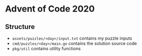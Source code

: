 # Advent of Code 2020

## Structure

- `assets/puzzles/<day>/input.txt` contains my puzzle inputs
- `cmd/puzzles/<day>/main.go` contains the solution source code
- `pkg/util` contains utility functions
